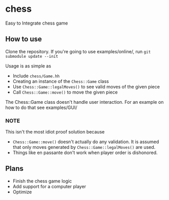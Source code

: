 # chess

Easy to Integrate chess game

## How to use

Clone the repository.
If you're going to use examples/online/, run `git submodule update --init`

Usage is as simple as
- Include `chess/Game.hh`
- Creating an instance of the `Chess::Game` class
- Use `Chess::Game::legalMoves()` to see valid moves of the given piece
- Call `Chess::Game::move()` to move the given piece

The Chess::Game class doesn't handle user interaction. For an example on how to do that
see examples/GUI/

### NOTE

This isn't the most idiot proof solution because
- `Chess::Game::move()` doesn't actually do any validation. It is assumed that only moves generated by `Chess::Game::legalMoves()` are used.
- Things like en passante don't work when player order is dishonored.

## Plans

- Finish the chess game logic
- Add support for a computer player
- Optimize
